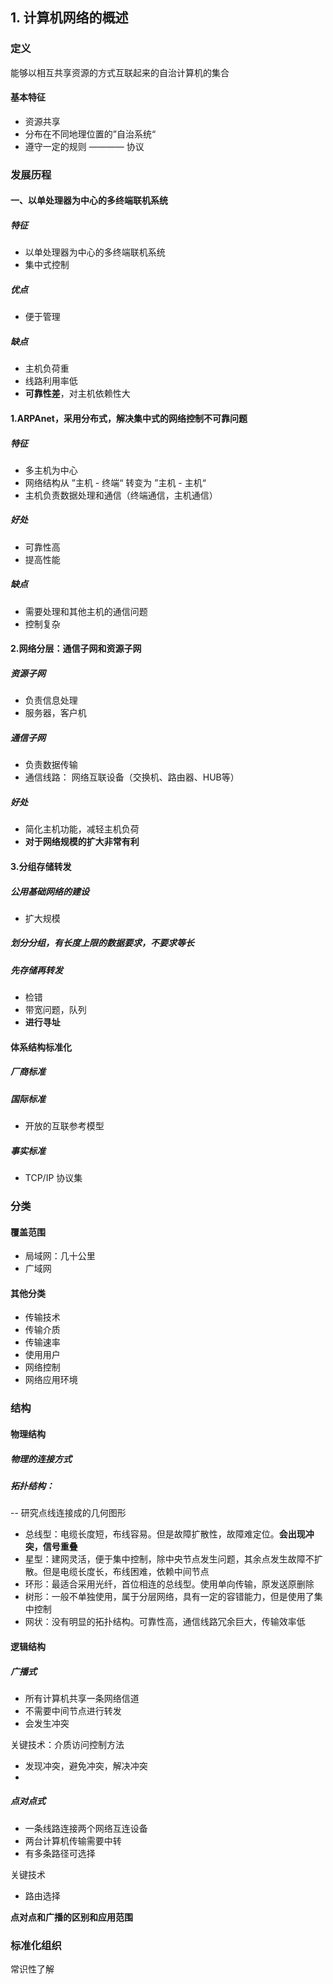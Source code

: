 
## 1. 计算机网络的概述

### 定义

能够以相互共享资源的方式互联起来的自治计算机的集合

#### 基本特征

- 资源共享
- 分布在不同地理位置的”自治系统“
- 遵守一定的规则 ———— 协议

### 发展历程

#### 一、以单处理器为中心的多终端联机系统

##### 特征

- 以单处理器为中心的多终端联机系统
- 集中式控制

##### 优点

- 便于管理

##### 缺点

- 主机负荷重
- 线路利用率低
- **可靠性差**，对主机依赖性大

#### 1.ARPAnet，采用分布式，解决集中式的网络控制不可靠问题

##### 特征

- 多主机为中心
- 网络结构从 ”主机 - 终端“ 转变为 ”主机 - 主机“
- 主机负责数据处理和通信（终端通信，主机通信）

##### 好处

- 可靠性高
- 提高性能

##### 缺点

- 需要处理和其他主机的通信问题
- 控制复杂

#### 2.网络分层：通信子网和资源子网

##### 资源子网

- 负责信息处理
- 服务器，客户机

##### 通信子网

- 负责数据传输
- 通信线路： 网络互联设备（交换机、路由器、HUB等）

##### 好处

- 简化主机功能，减轻主机负荷
- **对于网络规模的扩大非常有利**

#### 3.分组存储转发

##### 公用基础网络的建设

- 扩大规模

##### 划分分组，有长度上限的数据要求，不要求等长

##### 先存储再转发

- 检错
- 带宽问题，队列
- **进行寻址**

#### 体系结构标准化

##### 厂商标准

##### 国际标准

- 开放的互联参考模型

##### 事实标准

- TCP/IP 协议集

### 分类
#### 覆盖范围
- 局域网：几十公里
- 广域网
#### 其他分类
- 传输技术
- 传输介质
- 传输速率
- 使用用户
- 网络控制
- 网络应用环境


### 结构

#### 物理结构

##### 物理的连接方式

##### 拓扑结构：
--
研究点线连接成的几何图形

- 总线型：电缆长度短，布线容易。但是故障扩散性，故障难定位。**会出现冲突，信号重叠**
- 星型：建网灵活，便于集中控制，除中央节点发生问题，其余点发生故障不扩散。但是电缆长度长，布线困难，依赖中间节点
- 环形：最适合采用光纤，首位相连的总线型。使用单向传输，原发送原删除
- 树形：一般不单独使用，属于分层网络，具有一定的容错能力，但是使用了集中控制
- 网状：没有明显的拓扑结构。可靠性高，通信线路冗余巨大，传输效率低

#### 逻辑结构

##### 广播式

- 所有计算机共享一条网络信道
- 不需要中间节点进行转发
- 会发生冲突

关键技术：介质访问控制方法

- 发现冲突，避免冲突，解决冲突
- 
##### 点对点式

- 一条线路连接两个网络互连设备
- 两台计算机传输需要中转
- 有多条路径可选择

关键技术

- 路由选择

**点对点和广播的区别和应用范围**
### 标准化组织

常识性了解